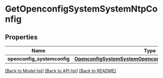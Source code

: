 # GetOpenconfigSystemSystemNtpConfig

## Properties
Name | Type | Description | Notes
------------ | ------------- | ------------- | -------------
**openconfig_systemconfig** | [**OpenconfigSystemSystemOpenconfigsystemsystemNtpConfig**](OpenconfigSystemSystemOpenconfigsystemsystemNtpConfig.md) |  | [optional] 

[[Back to Model list]](../README.md#documentation-for-models) [[Back to API list]](../README.md#documentation-for-api-endpoints) [[Back to README]](../README.md)



